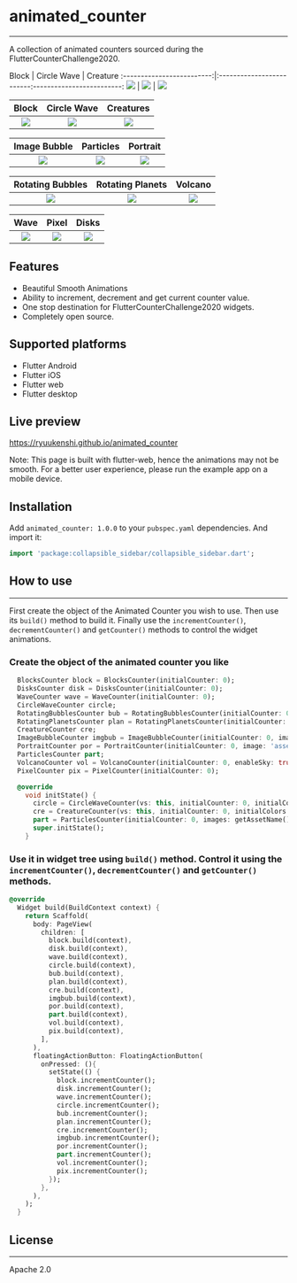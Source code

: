 # animated_counter
-------------------------------------------------------------

A collection of animated counters sourced during the FlutterCounterChallenge2020.

Block                      |        Circle Wave       |     Creature
:-------------------------:|:-------------------------:-------------------------:
![](ss/blocks.gif)         |  ![](ss/circle_wave.gif) |   ![](ss/creatures.gif)

Block                      | Circle Wave               |        Creatures
:-------------------------:|:-------------------------:|:-------------------------:
![](ss/blocks.gif)         |  ![](ss/circle_wave.gif)  |  ![](ss/creatures.gif)

Image Bubble               |Particles                  |        Portrait
:-------------------------:|:-------------------------:|:-------------------------:
![](ss/image_bubble.gif)   |![](ss/particles.gif)      |  ![](ss/portrait.gif)

Rotating Bubbles           |        Rotating Planets   |        Volcano
:-------------------------:|:-------------------------:|:-------------------------:
![](ss/rotating_bubbles.gif) |  ![](ss/rotating_planets.gif)|  ![](ss/volcano.gif)

Wave                       |        Pixel             |        Disks
:-------------------------:|:-------------------------:|:-------------------------:
![](ss/wave.gif)         |  ![](ss/pixel.gif)         |  ![](ss/disks.gif)


## Features

* Beautiful Smooth Animations
* Ability to increment, decrement and get current counter value.
* One stop destination for FlutterCounterChallenge2020 widgets.
* Completely open source.

## Supported platforms

* Flutter Android
* Flutter iOS
* Flutter web
* Flutter desktop

## Live preview

https://ryuukenshi.github.io/animated_counter

Note: This page is built with flutter-web, hence the animations may not be smooth. For a better user experience, please run the example app on a mobile device.

## Installation

Add `animated_counter: 1.0.0` to your `pubspec.yaml` dependencies. And import it:

```dart
import 'package:collapsible_sidebar/collapsible_sidebar.dart';
```

## How to use
-----------------------------------------------

First create the object of the Animated Counter you wish to use. Then use its `build()` method to build it. Finally use the `incrementCounter()`, `decrementCounter()` and `getCounter()` methods to control the widget animations.

### Create the object of the animated counter you like

```dart
  BlocksCounter block = BlocksCounter(initialCounter: 0);
  DisksCounter disk = DisksCounter(initialCounter: 0);
  WaveCounter wave = WaveCounter(initialCounter: 0);
  CircleWaveCounter circle;
  RotatingBubblesCounter bub = RotatingBubblesCounter(initialCounter: 0, initialColors: [Colors.red, Colors.green, Colors.blue]);
  RotatingPlanetsCounter plan = RotatingPlanetsCounter(initialCounter: 0, initialColors: [Colors.red, Colors.green, Colors.blue]);
  CreatureCounter cre;
  ImageBubbleCounter imgbub = ImageBubbleCounter(initialCounter: 0, image: 'assets/dash.jpg');
  PortraitCounter por = PortraitCounter(initialCounter: 0, image: 'assets/mattis.jpeg');
  ParticlesCounter part;
  VolcanoCounter vol = VolcanoCounter(initialCounter: 0, enableSky: true);
  PixelCounter pix = PixelCounter(initialCounter: 0);

  @override
    void initState() {
      circle = CircleWaveCounter(vs: this, initialCounter: 0, initialColors: [Colors.red, Colors.green, Colors.blue]);
      cre = CreatureCounter(vs: this, initialCounter: 0, initialColors: [Colors.red, Colors.green, Colors.blue]);
      part = ParticlesCounter(initialCounter: 0, images: getAssetName());
      super.initState();
    }
```

### Use it in widget tree using `build()` method. Control it using the `incrementCounter()`, `decrementCounter()` and `getCounter()` methods.

```dart
@override
  Widget build(BuildContext context) {
    return Scaffold(
      body: PageView(
        children: [
          block.build(context),
          disk.build(context),
          wave.build(context),
          circle.build(context),
          bub.build(context),
          plan.build(context),
          cre.build(context),
          imgbub.build(context),
          por.build(context),
          part.build(context),
          vol.build(context),
          pix.build(context),
        ],
      ),
      floatingActionButton: FloatingActionButton(
        onPressed: (){
          setState(() {
            block.incrementCounter();
            disk.incrementCounter();
            wave.incrementCounter();
            circle.incrementCounter();
            bub.incrementCounter();
            plan.incrementCounter();
            cre.incrementCounter();
            imgbub.incrementCounter();
            por.incrementCounter();
            part.incrementCounter();
            vol.incrementCounter();
            pix.incrementCounter();
          });
        },
      ),
    );
  }
```

## License
--------------------------------------------------------------

Apache 2.0